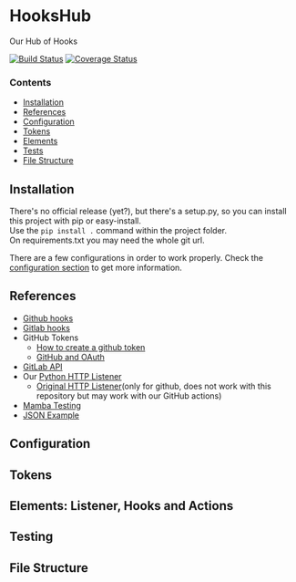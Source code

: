 # HooksHub
Our Hub of Hooks

[![Build Status](https://travis-ci.org/gisce/hookshub.svg?branch=master)](https://travis-ci.org/gisce/hookshub)
[![Coverage Status](https://coveralls.io/repos/github/gisce/github-hooks/badge.svg?branch=master)](https://coveralls.io/github/gisce/github-hooks?branch=master)

### Contents

 * [Installation](#installation)
 * [References](#references)
 * [Configuration](#configuration)
 * [Tokens](#tokens)
 * [Elements](#elements-listener-hooks-and-actions)
 * [Tests](#testing)
 * [File Structure](#file-structure)


## Installation

There's no official release (yet?), but there's a setup.py, so you can install this project with pip or easy-install.   
Use the `pip install .` command within the project folder.   
On requirements.txt you may need the whole git url.   

There are a few configurations in order to work properly. Check the [configuration section](#configuration) to get more information.

## References

* [Github hooks](https://developer.github.com/v3/activity/events/types/)
* [Gitlab hooks](https://gitlab.com/gitlab-org/gitlab-ce/blob/master/doc/web_hooks/web_hooks.md)
* GitHub Tokens
  * [How to create a github token](https://help.github.com/articles/creating-an-access-token-for-command-line-use/)
  * [GitHub and OAuth](https://developer.github.com/v3/oauth/)
* [GitLab API](https://docs.gitlab.com/ce/api/)
* Our [Python HTTP Listener](https://github.com/gisce/python-github-webhooks)
  * [Original HTTP Listener](https://github.com/carlos-jenkins/python-github-webhooks)(only for github, does not work with this repository but may work with our GitHub actions)
* [Mamba Testing](https://github.com/nestorsalceda/mamba)
* [JSON Example](http://json.org/example.html)

## Configuration

## Tokens

## Elements: Listener, Hooks and Actions

## Testing

## File Structure
